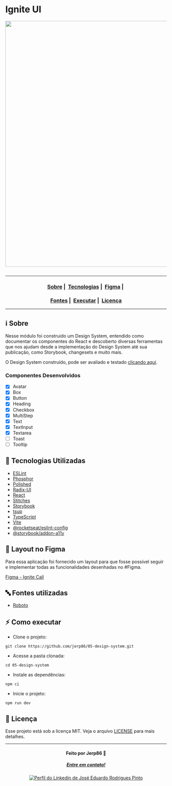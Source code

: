 # Ignite UI

<p align="center" >
  <img src="https://user-images.githubusercontent.com/54115624/219539322-d15feaab-8b18-4fd8-80ae-a84988b0ee5f.png" alt="" width="768" />
</>

<p align="center">
  <a href="LICENSE">
    <img src="https://img.shields.io/badge/License-MIT-green.svg" alt="" />
  </a>
</p>

---

<h3 align="center">
  <a href="#information_source-sobre">Sobre</a>&nbsp;|&nbsp;
  <a href="#rocket-tecnologias-utilizadas">Tecnologias</a>&nbsp;|&nbsp;
  <a href="#art-layout-no-figma">Figma</a>&nbsp;|&nbsp;
</h3>
<h3 align="center">
  <a href="#abc-fontes-utilizadas">Fontes</a>&nbsp;|&nbsp;
  <a href="#zap-como-executar">Executar</a>&nbsp;|&nbsp;
  <a href="#memo-licen%C3%A7a">Licença</a>
</h3>

---

## :information_source: Sobre

Nesse módulo foi construido um Design System, entendido como documentar os componentes do React e descoberto diversas ferramentas que nos ajudam desde a implementação do Design System até sua publicação, como Storybook, changesets e muito mais.

O Design System construído, pode ser avaliado e testado [clicando aqui](https://jerp86.github.io/05-design-system).

### Componentes Desenvolvidos

- [X] Avatar
- [X] Box
- [X] Button
- [X] Heading
- [X] Checkbox
- [X] MultiStep
- [X] Text
- [X] TextInput
- [X] Textarea
- [ ] Toast
- [ ] Tooltip

## :rocket: Tecnologias Utilizadas

- [ESLint](https://eslint.org/)
- [Phosphor](https://phosphoricons.com/)
- [Polished](https://polished.js.org/)
- [Radix-UI](https://www.radix-ui.com/)
- [React](https://reactjs.org/)
- [Stitches](https://stitches.dev/)
- [Storybook](https://storybook.js.org/)
- [tsup](https://tsup.egoist.dev/)
- [TypeScript](https://www.typescriptlang.org/)
- [Vite](https://vitejs.dev/)
- [@rocketseat/eslint-config](https://github.com/rocketseat/eslint-config-rocketseat#readme)
- [@storybook/addon-a11y](https://storybook.js.org/addons/@storybook/addon-a11y)

## :art: Layout no Figma

Para essa aplicação foi fornecido um layout para que fosse possível seguir e implementar todas as funcionalidades desenhadas no #Figma.

[Figma - Ignite Call](https://www.figma.com/community/file/1161274296921389678)

## :abc: Fontes utilizadas

- [Roboto](https://fonts.google.com/specimen/Roboto)

## :zap: Como executar

- Clone o projeto:
```
git clone https://github.com/jerp86/05-design-system.git
```

- Acesse a pasta clonada:
```
cd 05-design-system
```

- Instale as dependências:
```
npm ci
```

- Inicie o projeto:
```
npm run dev
```

## :memo: Licença

Esse projeto está sob a licença MIT. Veja o arquivo [LICENSE](LICENSE) para mais detalhes.

---

<h4 align="center">
  Feito por Jerp86 👋️
</h4>
<h5 align="center">
  <a href="mailto:jerp.dev@gmail.com">Entre em contato!</a>
</h5>

<p align="center">
  <a href="https://www.linkedin.com/in/jerp/">
    <img alt="Perfil do Linkedin de José Eduardo Rodrigues Pinto" src="https://img.shields.io/badge/LinkedIn-jerp-0e76a8?style=flat&logoColor=white&logo=linkedin">
  </a>
</p>
